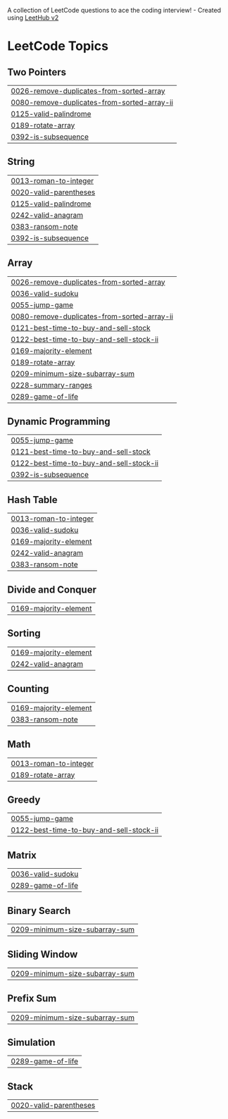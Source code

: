 A collection of LeetCode questions to ace the coding interview! - Created using [LeetHub v2](https://github.com/arunbhardwaj/LeetHub-2.0)
<!---LeetCode Topics Start-->
# LeetCode Topics
## Two Pointers
|  |
| ------- |
| [0026-remove-duplicates-from-sorted-array](https://github.com/SamBennettDev/LeetCode/tree/master/0026-remove-duplicates-from-sorted-array) |
| [0080-remove-duplicates-from-sorted-array-ii](https://github.com/SamBennettDev/LeetCode/tree/master/0080-remove-duplicates-from-sorted-array-ii) |
| [0125-valid-palindrome](https://github.com/SamBennettDev/LeetCode/tree/master/0125-valid-palindrome) |
| [0189-rotate-array](https://github.com/SamBennettDev/LeetCode/tree/master/0189-rotate-array) |
| [0392-is-subsequence](https://github.com/SamBennettDev/LeetCode/tree/master/0392-is-subsequence) |
## String
|  |
| ------- |
| [0013-roman-to-integer](https://github.com/SamBennettDev/LeetCode/tree/master/0013-roman-to-integer) |
| [0020-valid-parentheses](https://github.com/SamBennettDev/LeetCode/tree/master/0020-valid-parentheses) |
| [0125-valid-palindrome](https://github.com/SamBennettDev/LeetCode/tree/master/0125-valid-palindrome) |
| [0242-valid-anagram](https://github.com/SamBennettDev/LeetCode/tree/master/0242-valid-anagram) |
| [0383-ransom-note](https://github.com/SamBennettDev/LeetCode/tree/master/0383-ransom-note) |
| [0392-is-subsequence](https://github.com/SamBennettDev/LeetCode/tree/master/0392-is-subsequence) |
## Array
|  |
| ------- |
| [0026-remove-duplicates-from-sorted-array](https://github.com/SamBennettDev/LeetCode/tree/master/0026-remove-duplicates-from-sorted-array) |
| [0036-valid-sudoku](https://github.com/SamBennettDev/LeetCode/tree/master/0036-valid-sudoku) |
| [0055-jump-game](https://github.com/SamBennettDev/LeetCode/tree/master/0055-jump-game) |
| [0080-remove-duplicates-from-sorted-array-ii](https://github.com/SamBennettDev/LeetCode/tree/master/0080-remove-duplicates-from-sorted-array-ii) |
| [0121-best-time-to-buy-and-sell-stock](https://github.com/SamBennettDev/LeetCode/tree/master/0121-best-time-to-buy-and-sell-stock) |
| [0122-best-time-to-buy-and-sell-stock-ii](https://github.com/SamBennettDev/LeetCode/tree/master/0122-best-time-to-buy-and-sell-stock-ii) |
| [0169-majority-element](https://github.com/SamBennettDev/LeetCode/tree/master/0169-majority-element) |
| [0189-rotate-array](https://github.com/SamBennettDev/LeetCode/tree/master/0189-rotate-array) |
| [0209-minimum-size-subarray-sum](https://github.com/SamBennettDev/LeetCode/tree/master/0209-minimum-size-subarray-sum) |
| [0228-summary-ranges](https://github.com/SamBennettDev/LeetCode/tree/master/0228-summary-ranges) |
| [0289-game-of-life](https://github.com/SamBennettDev/LeetCode/tree/master/0289-game-of-life) |
## Dynamic Programming
|  |
| ------- |
| [0055-jump-game](https://github.com/SamBennettDev/LeetCode/tree/master/0055-jump-game) |
| [0121-best-time-to-buy-and-sell-stock](https://github.com/SamBennettDev/LeetCode/tree/master/0121-best-time-to-buy-and-sell-stock) |
| [0122-best-time-to-buy-and-sell-stock-ii](https://github.com/SamBennettDev/LeetCode/tree/master/0122-best-time-to-buy-and-sell-stock-ii) |
| [0392-is-subsequence](https://github.com/SamBennettDev/LeetCode/tree/master/0392-is-subsequence) |
## Hash Table
|  |
| ------- |
| [0013-roman-to-integer](https://github.com/SamBennettDev/LeetCode/tree/master/0013-roman-to-integer) |
| [0036-valid-sudoku](https://github.com/SamBennettDev/LeetCode/tree/master/0036-valid-sudoku) |
| [0169-majority-element](https://github.com/SamBennettDev/LeetCode/tree/master/0169-majority-element) |
| [0242-valid-anagram](https://github.com/SamBennettDev/LeetCode/tree/master/0242-valid-anagram) |
| [0383-ransom-note](https://github.com/SamBennettDev/LeetCode/tree/master/0383-ransom-note) |
## Divide and Conquer
|  |
| ------- |
| [0169-majority-element](https://github.com/SamBennettDev/LeetCode/tree/master/0169-majority-element) |
## Sorting
|  |
| ------- |
| [0169-majority-element](https://github.com/SamBennettDev/LeetCode/tree/master/0169-majority-element) |
| [0242-valid-anagram](https://github.com/SamBennettDev/LeetCode/tree/master/0242-valid-anagram) |
## Counting
|  |
| ------- |
| [0169-majority-element](https://github.com/SamBennettDev/LeetCode/tree/master/0169-majority-element) |
| [0383-ransom-note](https://github.com/SamBennettDev/LeetCode/tree/master/0383-ransom-note) |
## Math
|  |
| ------- |
| [0013-roman-to-integer](https://github.com/SamBennettDev/LeetCode/tree/master/0013-roman-to-integer) |
| [0189-rotate-array](https://github.com/SamBennettDev/LeetCode/tree/master/0189-rotate-array) |
## Greedy
|  |
| ------- |
| [0055-jump-game](https://github.com/SamBennettDev/LeetCode/tree/master/0055-jump-game) |
| [0122-best-time-to-buy-and-sell-stock-ii](https://github.com/SamBennettDev/LeetCode/tree/master/0122-best-time-to-buy-and-sell-stock-ii) |
## Matrix
|  |
| ------- |
| [0036-valid-sudoku](https://github.com/SamBennettDev/LeetCode/tree/master/0036-valid-sudoku) |
| [0289-game-of-life](https://github.com/SamBennettDev/LeetCode/tree/master/0289-game-of-life) |
## Binary Search
|  |
| ------- |
| [0209-minimum-size-subarray-sum](https://github.com/SamBennettDev/LeetCode/tree/master/0209-minimum-size-subarray-sum) |
## Sliding Window
|  |
| ------- |
| [0209-minimum-size-subarray-sum](https://github.com/SamBennettDev/LeetCode/tree/master/0209-minimum-size-subarray-sum) |
## Prefix Sum
|  |
| ------- |
| [0209-minimum-size-subarray-sum](https://github.com/SamBennettDev/LeetCode/tree/master/0209-minimum-size-subarray-sum) |
## Simulation
|  |
| ------- |
| [0289-game-of-life](https://github.com/SamBennettDev/LeetCode/tree/master/0289-game-of-life) |
## Stack
|  |
| ------- |
| [0020-valid-parentheses](https://github.com/SamBennettDev/LeetCode/tree/master/0020-valid-parentheses) |
<!---LeetCode Topics End-->